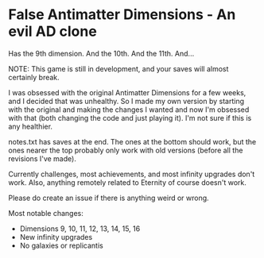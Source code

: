 # False Antimatter Dimensions - An evil AD clone

Has the 9th dimension. And the 10th. And the 11th. And...

NOTE: This game is still in development, and your saves will almost certainly break.

I was obsessed with the original Antimatter Dimensions for a few weeks, and I decided that was unhealthy. So I made my own version by starting with the original and making the changes I wanted and now I'm obsessed with that (both changing the code and just playing it). I'm not sure if this is any healthier.

notes.txt has saves at the end. The ones at the bottom should work, but the ones nearer the top probably only work with old versions (before all the revisions I've made).

Currently challenges, most achievements, and most infinity upgrades don't work. Also, anything remotely related to Eternity of course doesn't work.

Please do create an issue if there is anything weird or wrong.

Most notable changes:
- Dimensions 9, 10, 11, 12, 13, 14, 15, 16
- New infinity upgrades
- No galaxies or replicantis
